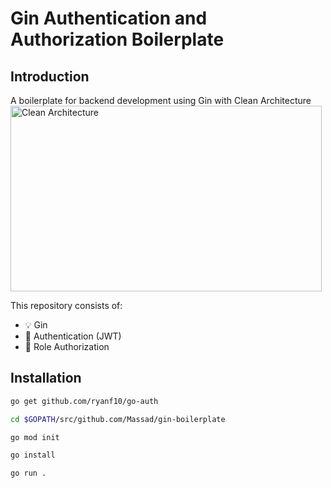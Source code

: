 # Gin Authentication and Authorization Boilerplate

## Introduction

A boilerplate for backend development using Gin with Clean Architecture
<img src="https://user-images.githubusercontent.com/68326540/233843217-ee240ac9-5938-4ea0-8f7a-b24759d196c6.svg" alt="Clean Architecture" width="498" height="297">


This repository consists of:

- 💡 Gin
- 📏 Authentication (JWT)
- 🎱 Role Authorization

## Installation

```bash
go get github.com/ryanf10/go-auth
```
```bash
cd $GOPATH/src/github.com/Massad/gin-boilerplate
```
```bash
go mod init
```
```bash
go install
```
```bash
go run .
```
